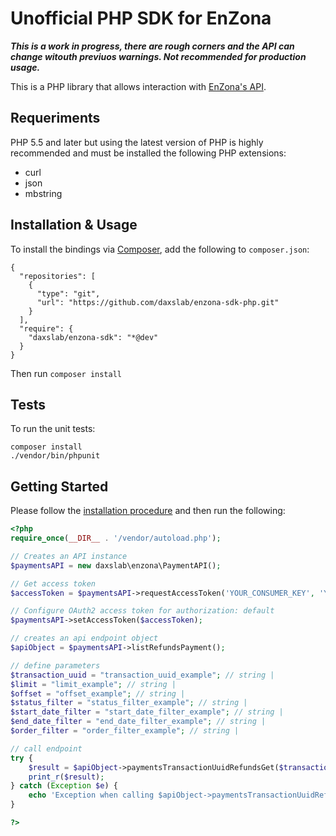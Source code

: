 # Unofficial PHP SDK for EnZona

***This is a work in progress, there are rough corners and the 
API can change witouth previuos warnings. 
Not recommended for production usage.***

This is a PHP library that allows interaction with 
[EnZona's API](https://api.enzona.net).

## Requeriments

PHP 5.5 and later but using the latest version of PHP is highly 
recommended and must be installed the following PHP extensions:

- curl
- json
- mbstring

## Installation & Usage

To install the bindings via [Composer](http://getcomposer.org/), add the following to `composer.json`:

```
{
  "repositories": [
    {
      "type": "git",
      "url": "https://github.com/daxslab/enzona-sdk-php.git"
    }
  ],
  "require": {
    "daxslab/enzona-sdk": "*@dev"
  }
}
```

Then run `composer install`

## Tests

To run the unit tests:

```
composer install
./vendor/bin/phpunit
```

## Getting Started

Please follow the [installation procedure](#installation--usage) and then run the following:

```php
<?php
require_once(__DIR__ . '/vendor/autoload.php');

// Creates an API instance
$paymentsAPI = new daxslab\enzona\PaymentAPI();

// Get access token
$accessToken = $paymentsAPI->requestAccessToken('YOUR_CONSUMER_KEY', 'YOUR_CONSUMER_SECRET');

// Configure OAuth2 access token for authorization: default
$paymentsAPI->setAccessToken($accessToken);

// creates an api endpoint object
$apiObject = $paymentsAPI->listRefundsPayment();

// define parameters
$transaction_uuid = "transaction_uuid_example"; // string | 
$limit = "limit_example"; // string | 
$offset = "offset_example"; // string | 
$status_filter = "status_filter_example"; // string | 
$start_date_filter = "start_date_filter_example"; // string | 
$end_date_filter = "end_date_filter_example"; // string | 
$order_filter = "order_filter_example"; // string | 

// call endpoint
try {
    $result = $apiObject->paymentsTransactionUuidRefundsGet($transaction_uuid, $limit, $offset, $status_filter, $start_date_filter, $end_date_filter, $order_filter);
    print_r($result);
} catch (Exception $e) {
    echo 'Exception when calling $apiObject->paymentsTransactionUuidRefundsGet: ', $e->getMessage(), PHP_EOL;
}

?>
```
